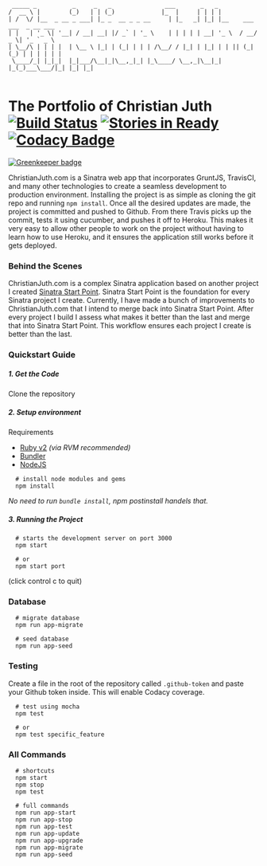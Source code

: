 ```
 _____ _          _     _   _               ___       _   _                          
/  __ \ |        (_)   | | (_)             |_  |     | | | |                         
| /  \/ |__  _ __ _ ___| |_ _  __ _ _ __     | |_   _| |_| |__    ___ ___  _ __ ___  
| |   | '_ \| '__| / __| __| |/ _` | '_ \    | | | | | __| '_ \  / __/ _ \| '_ ` _ \ 
| \__/\ | | | |  | \__ \ |_| | (_| | | | /\__/ / |_| | |_| | | || (_| (_) | | | | | |
 \____/_| |_|_|  |_|___/\__|_|\__,_|_| |_\____/ \__,_|\__|_| |_(_)___\___/|_| |_| |_|
                                                                                 
```

# The Portfolio of Christian Juth [![Build Status](https://travis-ci.org/Christianjuth/Portfolio.svg?branch=master)](https://travis-ci.org/Christianjuth/Portfolio) [![Stories in Ready](https://badge.waffle.io/Christianjuth/portfolio.svg?label=ready&title=Issues)](http://waffle.io/Christianjuth/sinatra-startpoint) [![Codacy Badge](https://api.codacy.com/project/badge/Grade/3e5abf687cfc495a93cafd274074fa39)](https://www.codacy.com/app/cjuth2/Portfolio?utm_source=github.com&amp;utm_medium=referral&amp;utm_content=Christianjuth/Portfolio&amp;utm_campaign=Badge_Grade)

[![Greenkeeper badge](https://badges.greenkeeper.io/Christianjuth/portfolio.svg)](https://greenkeeper.io/)

ChristianJuth.com is a Sinatra web app that incorporates GruntJS, TravisCI, and many other technologies to create a seamless development to production environment. Installing the project is as simple as cloning the git repo and running `npm install`. Once all the desired updates are made, the project is committed and pushed to Github. From there Travis picks up the commit, tests it using cucumber, and pushes it off to Heroku. This makes it very easy to allow other people to work on the project without having to learn how to use Heroku, and it ensures the application still works before it gets deployed.

### Behind the Scenes
ChristianJuth.com is a complex Sinatra application based on another project I created [Sinatra Start Point](https://github.com/Christianjuth/sinatra-start-point). Sinatra Start Point is the foundation for every Sinatra project I create. Currently, I have made a bunch of improvements to ChristianJuth.com that I intend to merge back into Sinatra Start Point. After every project I build I assess what makes it better than the last and merge that into Sinatra Start Point. This workflow ensures each project I create is better than the last.

### Quickstart Guide

##### 1. Get the Code
Clone the repository

##### 2. Setup environment
Requirements
* [Ruby v2](https://rvm.io/) _(via RVM recommended)_
* [Bundler](http://bundler.io/)
* [NodeJS](https://nodejs.org/en/)

```shell
  # install node modules and gems
  npm install
```
_No need to run `bundle install`, npm postinstall handels that._

##### 3. Running the Project
```shell
  # starts the development server on port 3000
  npm start
  
  # or
  npm start port
```

(click control c to quit)

### Database
```shell
  # migrate database
  npm run app-migrate
  
  # seed database
  npm run app-seed
```

### Testing
Create a file in the root of the repository called `.github-token` and paste your Github token inside. This will enable Codacy coverage.

```shell
  # test using mocha
  npm test
  
  # or
  npm test specific_feature
```

### All Commands
```shell
  # shortcuts
  npm start
  npm stop
  npm test
  
  # full commands
  npm run app-start
  npm run app-stop
  npm run app-test
  npm run app-update
  npm run app-upgrade
  npm run app-migrate
  npm run app-seed
```